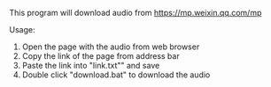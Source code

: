 This program will download audio from https://mp.weixin.qq.com/mp

Usage:
1. Open the page with the audio from web browser
2. Copy the link of the page from address bar
3. Paste the link into "link.txt"" and save
4. Double click "download.bat" to download the audio
